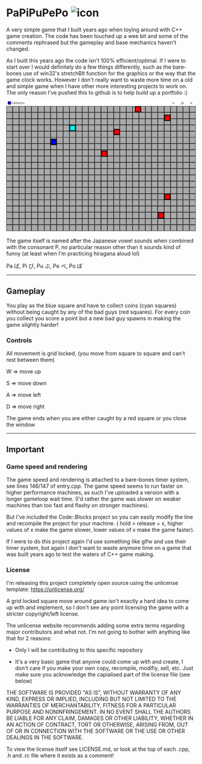 # PaPiPuPePo ![icon](Visuals/PaPiPuPePoIcon.ico)

A very simple game that I built years ago when toying around with C++ game creation.
The code has been touched up a wee bit and some of the comments rephrased but the gameplay and base mechanics haven't changed.


As I built this years ago the code isn't 100% efficient/optimal.
If I were to start over I would definitely do a few things differently,
such as the bare-bones use of win32's stretchBlt function for the graphics or the way that the game clock works.
However I don't really want to waste more time on a old and simple game when I have other more interesting projects to work on.
The only reason I've pushed this to github is to help build up a portfolio :)

![](Visuals/ScreenCap.png)

The game itself is named after the Japanese vowel sounds when combined with the consonant P,
no particular reason other than it sounds kind of funny (at least when I'm practicing hiragana aloud lol)

Pa ぱ, Pi ぴ, Pu ぷ, Pe ぺ, Po ぽ


---

## Gameplay

You play as the blue square and have to collect coins (cyan squares) without being caught by any of the bad guys (red squares).
For every coin you collect you score a point but a new bad guy spawns in making the game slightly harder!


### Controls

All movement is grid locked, (you move from square to square and can't rest between them)

W ⇒ move up

S ⇒ move down

A ⇒ move left

D ⇒ move right

The game ends when you are either caught by a red square or you close the window


---

## Important

### Game speed and rendering

The game speed and rendering is attached to a bare-bones timer system, see lines 146/147 of entry.cpp.
The game speed seems to run faster on higher performance machines, as such I've uploaded a version with a longer gameloop wait time.
(I'd rather the game was slower on weaker machines than too fast and flashy on stronger machines).

But I've included the Code::Blocks project so you can easily modify the line and recompile the project for your machine.
( hold > release + x, higher values of x make the game slower, lower values of x make the game faster).

If I were to do this project again I'd use something like glfw and use their timer system,
but again I don't want to waste anymore time on a game that was built years ago to test the waters of C++ game making.

### License

I'm releasing this project completely open source using the unlicense template: https://unlicense.org/

A grid locked square move around game isn't exactly a hard idea to come up with and implement,
so I don't see any point licensing the game with a stricter copyright/left license.

The unlicense website recommends adding some extra terms regarding major contributors and what not.
I'm not going to bother with anything like that for 2 reasons:

- Only I will be contributing to this specific repository

- It's a very basic game that anyone could come up with and create, I don't care if you make your own copy, recompile, modifiy, sell, etc. Just make sure you acknowledge the capialised part of the license file (see below)


THE SOFTWARE IS PROVIDED "AS IS", WITHOUT WARRANTY OF ANY KIND,
EXPRESS OR IMPLIED, INCLUDING BUT NOT LIMITED TO THE WARRANTIES OF
MERCHANTABILITY, FITNESS FOR A PARTICULAR PURPOSE AND NONINFRINGEMENT.
IN NO EVENT SHALL THE AUTHORS BE LIABLE FOR ANY CLAIM, DAMAGES OR
OTHER LIABILITY, WHETHER IN AN ACTION OF CONTRACT, TORT OR OTHERWISE,
ARISING FROM, OUT OF OR IN CONNECTION WITH THE SOFTWARE OR THE USE OR
OTHER DEALINGS IN THE SOFTWARE.



To view the license itself see LICENSE.md, or look at the top of each .cpp, .h and .rc file where it exists as a comment!




